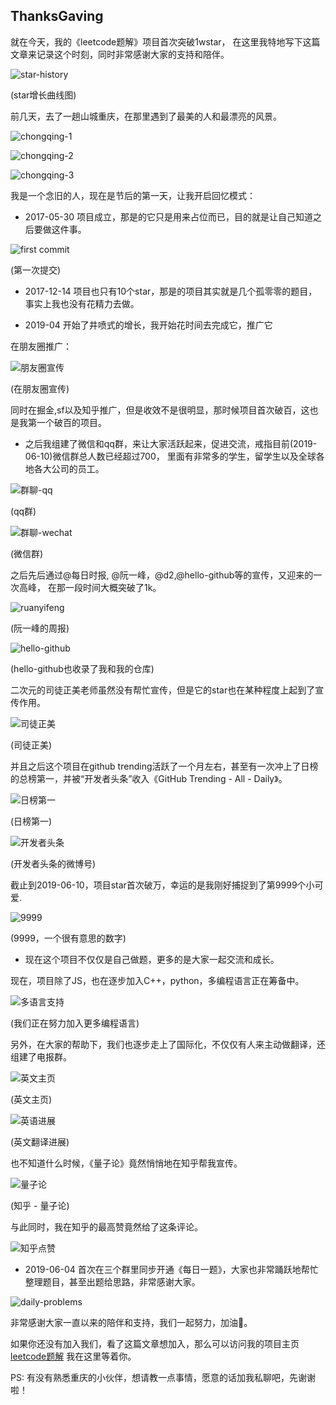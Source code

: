 ## ThanksGaving

就在今天，我的《leetcode题解》项目首次突破1wstar， 在这里我特地写下这篇文章来记录这个时刻，同时非常感谢大家的支持和陪伴。

![star-history](./assets/thanks-gaving/star-history.jpg)

(star增长曲线图)

前几天，去了一趟山城重庆，在那里遇到了最美的人和最漂亮的风景。

![chongqing-1](./assets/thanks-gaving/chongqing-1.jpeg)

![chongqing-2](./assets/thanks-gaving/chongqing-2.jpeg)

![chongqing-3](./assets/thanks-gaving/chongqing-3.jpeg)

我是一个念旧的人，现在是节后的第一天，让我开启回忆模式：

- 2017-05-30 项目成立，那是的它只是用来占位而已，目的就是让自己知道之后要做这件事。

![first commit](./assets/thanks-gaving/first-commit.jpg)

(第一次提交)

- 2017-12-14 项目也只有10个star，那是的项目其实就是几个孤零零的题目，事实上我也没有花精力去做。

- 2019-04 开始了井喷式的增长，我开始花时间去完成它，推广它

在朋友圈推广：

![朋友圈宣传](./assets/thanks-gaving/朋友圈宣传.jpeg)

(在朋友圈宣传)

同时在掘金,sf以及知乎推广，但是收效不是很明显，那时候项目首次破百，这也是我第一个破百的项目。

- 之后我组建了微信和qq群，来让大家活跃起来，促进交流，戒指目前(2019-06-10)微信群总人数已经超过700，
里面有非常多的学生，留学生以及全球各地各大公司的员工。

![群聊-qq](./assets/thanks-gaving/群聊-qq.jpg)

(qq群)

![群聊-wechat](./assets/thanks-gaving/群聊-wechat.jpg)

(微信群)


之后先后通过@每日时报, @阮一峰，@d2,@hello-github等的宣传，又迎来的一次高峰，
在那一段时间大概突破了1k。

![ruanyifeng](./assets/thanks-gaving/ruanyifeng.jpeg)

(阮一峰的周报)

![hello-github](./assets/thanks-gaving/hello-github.jpeg)

(hello-github也收录了我和我的仓库)

二次元的司徒正美老师虽然没有帮忙宣传，但是它的star也在某种程度上起到了宣传作用。

![司徒正美](./assets/thanks-gaving/司徒正美.jpeg)

(司徒正美)

并且之后这个项目在github trending活跃了一个月左右，甚至有一次冲上了日榜的总榜第一，并被“开发者头条”收入《GitHub Trending - All - Daily》。


![日榜第一](./assets/thanks-gaving/日榜第一.jpeg)

(日榜第一)

![开发者头条](./assets/thanks-gaving/开发者头条.jpeg)

(开发者头条的微博号)


截止到2019-06-10，项目star首次破万，幸运的是我刚好捕捉到了第9999个小可爱.

![9999](./assets/thanks-gaving/9999.jpeg)

(9999，一个很有意思的数字)

- 现在这个项目不仅仅是自己做题，更多的是大家一起交流和成长。 

现在，项目除了JS，也在逐步加入C++，python，多编程语言正在筹备中。

![多语言支持](./assets/thanks-gaving/多语言支持.jpg)

(我们正在努力加入更多编程语言)

另外，在大家的帮助下，我们也逐步走上了国际化，不仅仅有人来主动做翻译，还组建了电报群。

![英文主页](./assets/thanks-gaving/英文主页.jpg)

(英文主页)

![英语进展](./assets/thanks-gaving/英语进展.jpg)

(英文翻译进展)

也不知道什么时候，《量子论》竟然悄悄地在知乎帮我宣传。

![量子论](./assets/thanks-gaving/量子论.jpeg)

(知乎 - 量子论)

与此同时，我在知乎的最高赞竟然给了这条评论。

![知乎点赞](./assets/thanks-gaving/知乎点赞.jpeg)

- 2019-06-04 首次在三个群里同步开通《每日一题》，大家也非常踊跃地帮忙整理题目，甚至出题给思路，非常感谢大家。

![daily-problems](./assets/thanks-gaving/daily-problems.jpg)

非常感谢大家一直以来的陪伴和支持，我们一起努力，加油💪。

如果你还没有加入我们，看了这篇文章想加入，那么可以访问我的项目主页 [leetcode题解](https://github.com/azl397985856/leetcode)
我在这里等着你。

PS: 有没有熟悉重庆的小伙伴，想请教一点事情，愿意的话加我私聊吧，先谢谢啦！

